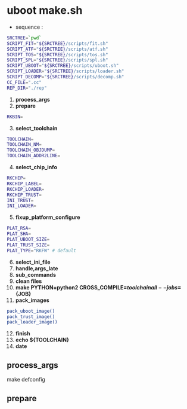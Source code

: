 # uboot make.sh 

- sequence :   
```bash
SRCTREE=`pwd`
SCRIPT_FIT="${SRCTREE}/scripts/fit.sh"
SCRIPT_ATF="${SRCTREE}/scripts/atf.sh"
SCRIPT_TOS="${SRCTREE}/scripts/tos.sh"
SCRIPT_SPL="${SRCTREE}/scripts/spl.sh"
SCRIPT_UBOOT="${SRCTREE}/scripts/uboot.sh"
SCRIPT_LOADER="${SRCTREE}/scripts/loader.sh"
SCRIPT_DECOMP="${SRCTREE}/scripts/decomp.sh"
CC_FILE=".cc"
REP_DIR="./rep"
```
  01. **process_args**  
  02. **prepare**  
```bash
RKBIN=
```
  03. **select_toolchain**  
```bash
TOOLCHAIN=
TOOLCHAIN_NM=
TOOLCHAIN_OBJDUMP=
TOOLCHAIN_ADDR2LINE=
```
  04. **select_chip_info**  
```bash
RKCHIP=
RKCHIP_LABEL=
RKCHIP_LOADER=
RKCHIP_TRUST=
INI_TRUST=
INI_LOADER=
```
  05. **fixup_platform_configure**  
```bash
PLAT_RSA=
PLAT_SHA=
PLAT_UBOOT_SIZE=
PLAT_TRUST_SIZE=
PLAT_TYPE="RKFW" # default
```
  06. **select_ini_file**  
  07. **handle,args_late**  
  08. **sub_commands**  
  09. **clean files**  
  10. **make PYTHON=python2 CROSS_COMPILE=${toolchain} all --jobs=${JOB}**  
  11. **pack_images**  
```bash
pack_uboot_image()
pack_trust_image()
pack_loader_image()
```
  12. **finish**  
  13. **echo ${TOOLCHAIN}**  
  14. **date**  
  
## process_args
 make defconfig

## prepare


